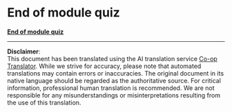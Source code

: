 <!--
CO_OP_TRANSLATOR_METADATA:
{
  "original_hash": "d034b3c30bf3c6f89f839551a1e003e2",
  "translation_date": "2025-09-04T01:24:33+00:00",
  "source_file": "5.3 End of module quiz.md",
  "language_code": "en"
}
-->
# End of module quiz

[**End of module quiz**](https://forms.office.com/r/PA60Bbkynv)

---

**Disclaimer**:  
This document has been translated using the AI translation service [Co-op Translator](https://github.com/Azure/co-op-translator). While we strive for accuracy, please note that automated translations may contain errors or inaccuracies. The original document in its native language should be regarded as the authoritative source. For critical information, professional human translation is recommended. We are not responsible for any misunderstandings or misinterpretations resulting from the use of this translation.